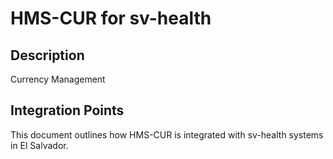# HMS-CUR for sv-health

## Description

Currency Management

## Integration Points

This document outlines how HMS-CUR is integrated with sv-health systems in El Salvador.
